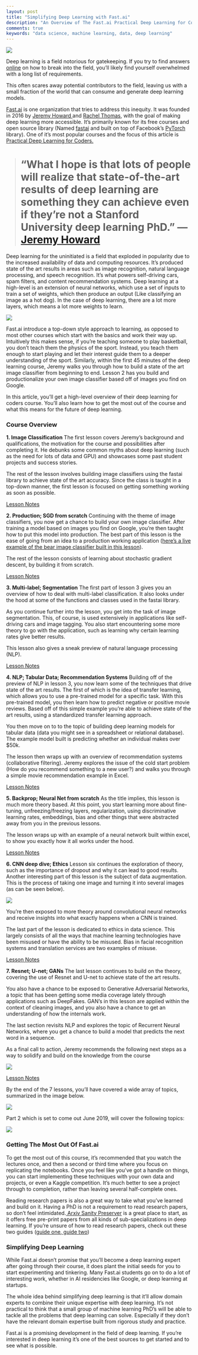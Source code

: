 ```yaml
---
layout: post
title: "Simplifying Deep Learning with Fast.ai"
description: "An Overview of The Fast.ai Practical Deep Learning for Coders Course"
comments: true
keywords: "data science, machine learning, data, deep learning"
---
```

![](https://cdn-images-1.medium.com/max/2000/1*bUZKHfAugVeXAkl0TGClCA.png)

Deep learning is a field notorious for gatekeeping. If you try to find answers [online](https://www.quora.com/Whats-the-most-effective-way-to-get-started-with-deep-learning) on how to break into the field, you’ll likely find yourself overwhelmed with a long list of requirements.

This often scares away potential contributors to the field, leaving us with a small fraction of the world that can consume and generate deep learning models.

[Fast.ai](http://fast.ai) is one organization that tries to address this inequity. It was founded in 2016 by [Jeremy Howard ](https://www.linkedin.com/in/howardjeremy/)and [Rachel Thomas](https://www.linkedin.com/in/rachel-thomas-942a7923/), with the goal of making deep learning more accessible. It’s primarily known for its free courses and open source library (Named [fastai](https://github.com/fastai/fastai) and built on top of Facebook’s [PyTorch](https://pytorch.org/) library). One of it’s most popular courses and the focus of this article is [Practical Deep Learning for Coders.](https://course.fast.ai/)
> # “What I hope is that lots of people will realize that state-of-the-art results of deep learning are something they can achieve even if they’re not a Stanford University deep learning PhD.” — [Jeremy Howard](https://www.zdnet.com/article/fast-ais-new-software-could-radically-democratize-ai/)

Deep learning for the uninitiated is a field that exploded in popularity due to the increased availability of data and computing resources. It’s produced state of the art results in areas such as image recognition, natural language processing, and speech recognition. It’s what powers self-driving cars, spam filters, and content recommendation systems. Deep learning at a high-level is an extension of neural networks, which use a set of inputs to train a set of weights, which then produce an output (Like classifying an image as a hot dog). In the case of deep learning, there are a lot more layers, which means a lot more weights to learn.

![](https://cdn-images-1.medium.com/max/2000/0*jmVjF0FnzFD8v4ZR)

Fast.ai introduce a top-down style approach to learning, as opposed to most other courses which start with the basics and work their way up. Intuitively this makes sense, if you’re teaching someone to play basketball, you don’t teach them the physics of the sport. Instead, you teach them enough to start playing and let their interest guide them to a deeper understanding of the sport. Similarly, within the first 45 minutes of the deep learning course, Jeremy walks you through how to build a state of the art image classifier from beginning to end. Lesson 2 has you build and productionalize your own image classifier based off of images you find on Google.

In this article, you’ll get a high-level overview of their deep learning for coders course. You’ll also learn how to get the most out of the course and what this means for the future of deep learning.

### Course Overview

**1. Image Classification**
The first lesson covers Jeremy’s background and qualifications, the motivation for the course and possibilities after completing it. He debunks some common myths about deep learning (such as the need for lots of data and GPU) and showcases some past student projects and success stories.

The rest of the lesson involves building image classifiers using the fastai library to achieve state of the art accuracy. Since the class is taught in a top-down manner, the first lesson is focused on getting something working as soon as possible.

[Lesson Notes](https://github.com/hiromis/notes/blob/master/Lesson1.md)

**2. Production; SGD from scratch**
Continuing with the theme of image classifiers, you now get a chance to build your own image classifier. After training a model based on images you find on Google, you’re then taught how to put this model into production. The best part of this lesson is the ease of going from an idea to a production working application ([here’s a live example of the bear image classifier built in this lesson](https://fastai-v3.onrender.com/)).

The rest of the lesson consists of learning about stochastic gradient descent, by building it from scratch.

[Lesson Notes](https://github.com/hiromis/notes/blob/master/Lesson2.md)

**3. Multi-label; Segmentation**
The first part of lesson 3 gives you an overview of how to deal with multi-label classification. It also looks under the hood at some of the functions and classes used in the fastai library.

As you continue further into the lesson, you get into the task of image segmentation. This, of course, is used extensively in applications like self-driving cars and image tagging. You also start encountering some more theory to go with the application, such as learning why certain learning rates give better results.

This lesson also gives a sneak preview of natural language processing (NLP).

[Lesson Notes](https://github.com/hiromis/notes/blob/master/Lesson3.md)

**4. NLP; Tabular Data; Recommendation Systems**
Building off of the preview of NLP in lesson 3, you now learn some of the techniques that drive state of the art results. The first of which is the idea of transfer learning, which allows you to use a pre-trained model for a specific task. With this pre-trained model, you then learn how to predict negative or positive movie reviews. Based off of this simple example you’re able to achieve state of the art results, using a standardized transfer learning approach.

You then move on to to the topic of building deep learning models for tabular data (data you might see in a spreadsheet or relational database). The example model built is predicting whether an individual makes over $50k.

The lesson then wraps up with an overview of recommendation systems (collaborative filtering). Jeremy explores the issue of the cold start problem (How do you recommend something to a new user?) and walks you through a simple movie recommendation example in Excel.

[Lesson Notes](https://github.com/hiromis/notes/blob/master/Lesson4.md)

**5. Backprop; Neural Net from scratch**
As the title implies, this lesson is much more theory based. At this point, you start learning more about fine-tuning, unfreezing/freezing layers, regularization, using discriminative learning rates, embeddings, bias and other things that were abstracted away from you in the previous lessons.

The lesson wraps up with an example of a neural network built within excel, to show you exactly how it all works under the hood.

[Lesson Notes](https://github.com/hiromis/notes/blob/master/Lesson5.md)

**6. CNN deep dive; Ethics**
Lesson six continues the exploration of theory, such as the importance of dropout and why it can lead to good results. Another interesting part of this lesson is the subject of data augmentation. This is the process of taking one image and turning it into several images (as can be seen below).

![](https://cdn-images-1.medium.com/max/2000/0*8xUz8s2lBM3FM4he)

You’re then exposed to more theory around convolutional neural networks and receive insights into what exactly happens when a CNN is trained.

The last part of the lesson is dedicated to ethics in data science. This largely consists of all the ways that machine learning technologies have been misused or have the ability to be misused. Bias in facial recognition systems and translation services are two examples of misuse.

[Lesson Notes](https://github.com/hiromis/notes/blob/master/Lesson6.md)

**7. Resnet; U-net; GANs**
The last lesson continues to build on the theory, covering the use of Resnet and U-net to achieve state of the art results.

You also have a chance to be exposed to Generative Adversarial Networks, a topic that has been getting some media coverage lately through applications such as DeepFakes. GAN’s in this lesson are applied within the context of cleaning images, and you also have a chance to get an understanding of how the internals work.

The last section revisits NLP and explores the topic of Recurrent Neural Networks, where you get a chance to build a model that predicts the next word in a sequence.

As a final call to action, Jeremy recommends the following next steps as a way to solidify and build on the knowledge from the course

![](https://cdn-images-1.medium.com/max/2000/0*3jyr_7PbVXqdMvan)

[Lesson Notes](https://github.com/hiromis/notes/blob/master/Lesson7.md)

By the end of the 7 lessons, you’ll have covered a wide array of topics, summarized in the image below.

![](https://cdn-images-1.medium.com/max/2000/0*sAGk4Hxgv4YCvzIm)

Part 2 which is set to come out June 2019, will cover the following topics:

![](https://cdn-images-1.medium.com/max/2000/0*XuIZv1AGiAULcNYm)

### **Getting The Most Out Of Fast.ai**

To get the most out of this course, it’s recommended that you watch the lectures once, and then a second or third time where you focus on replicating the notebooks. Once you feel like you’ve got a handle on things, you can start implementing these techniques with your own data and projects, or even a Kaggle competition. It’s much better to see a project through to completion, rather than leaving several half-complete ones.

Reading research papers is also a great way to take what you’ve learned and build on it. Having a PhD is not a requirement to read research papers, so don’t feel intimidated.[ Arxiv Sanity Preserver](http://www.arxiv-sanity.com/) is a great place to start, as it offers free pre-print papers from all kinds of sub-specializations in deep learning. If you’re unsure of how to read research papers, check out these two guides ([guide one](https://towardsdatascience.com/getting-started-with-reading-deep-learning-research-papers-the-why-and-the-how-dfd1ac15dbc0),[ guide two](https://medium.com/ai-saturdays/how-to-read-academic-papers-without-freaking-out-3f7ef43a070f))

### **Simplifying Deep Learning**

While Fast.ai doesn’t promise that you’ll become a deep learning expert after going through their course, it does plant the initial seeds for you to start experimenting and tinkering. Many Fast.ai students go on to do a lot of interesting work, whether in AI residencies like Google, or deep learning at startups.

The whole idea behind simplifying deep learning is that it’ll allow domain experts to combine their unique expertise with deep learning. It’s not practical to think that a small group of machine learning PhD’s will be able to tackle all the problems that deep learning can solve. Especially if they don’t have the relevant domain expertise built from rigorous study and practice.

Fast.ai is a promising development in the field of deep learning. If you’re interested in deep learning it’s one of the best sources to get started and to see what is possible.
